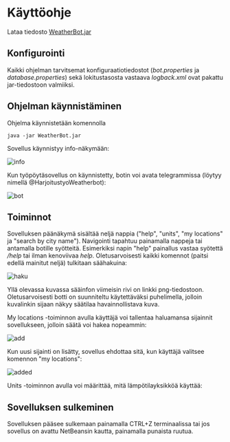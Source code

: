 # **Käyttöohje**

Lataa tiedosto [WeatherBot.jar](https://github.com/qubelka/ot-harjoitustyo/releases/download/viikko6/WeatherBot.jar)

## **Konfigurointi**

Kaikki ohjelman tarvitsemat konfiguraatiotiedostot (*bot.properties* ja *database.properties*) sekä lokitustasosta vastaava *logback.xml*
ovat pakattu jar-tiedostoon valmiiksi. 

## **Ohjelman käynnistäminen**

Ohjelma käynnistetään komennolla 

`java -jar WeatherBot.jar`

Sovellus käynnistyy info-näkymään:

![info]()

Kun työpöytäsovellus on käynnistetty, botin voi avata telegrammissa (löytyy nimellä @HarjoitustyoWeatherbot):

![bot]()

## **Toiminnot**

Sovelluksen päänäkymä sisältää neljä nappia ("help", "units", "my locations" ja "search by city name"). Navigointi tapahtuu painamalla nappeja tai antamalla botille syötteitä. Esimerkiksi napin "help" painallus vastaa syötettä */help* tai ilman kenoviivaa *help*. Oletusarvoisesti kaikki komennot (paitsi edellä mainitut neljä) tulkitaan säähakuina: 

![haku]()

Yllä olevassa kuvassa sääinfon viimeisin rivi on linkki png-tiedostoon. Oletusarvoisesti botti on suunniteltu käytettäväksi puhelimella, jolloin kuvalinkin sijaan näkyy säätilaa havainnollistava kuva. 

My locations -toiminnon avulla käyttäjä voi tallentaa haluamansa sijainnit sovellukseen, jolloin säätä voi hakea nopeammin: 

![add]()

Kun uusi sijainti on lisätty, sovellus ehdottaa sitä, kun käyttäjä valitsee komennon "my locations":

![added]()

Units -toiminnon avulla voi määrittää, mitä lämpötilayksikköä käyttää:


## **Sovelluksen sulkeminen**

Sovelluksen pääsee sulkemaan painamalla CTRL+Z terminaalissa tai jos sovellus on avattu NetBeansin kautta, painamalla punaista ruutua. 

